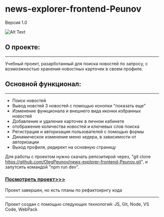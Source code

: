 # news-explorer-frontend-Peunov

Версия 1.0

![Alt Text](https://media2.giphy.com/media/tuLw3tM3wSySllgIGw/giphy.gif)


## О проекте:  
------

Учебный проект, разарботанный для поиска новостей по запросу, с возмоэжностью хранения новостных карточек в своем профиле.


## Основной функционал:
------
* Поиск новостей
* Вывод новстей 3 новостей с помощью конопки "показать еще"
* Изменение функционала и внешнего вида иконки избранных новостей 
* Добавление и удаление карточек в личном кабинете
* отображение количества новостей и ключевых слов поиска
* Регистрация и авторизация пользователей с помощью формы
* Динамическое изменение меню хедера, в зависимости от авторизации
* Выход профиля, редирект на основную страницу




Для работы с проектом нужно скачать репозитирой через, "git clone https://github.com/OlegPeunov/news-explorer-frontend-Peunov.git", и запутсить командой "npm run dev".

### [Посмотреть проект>>>](https://olegpeunov.github.io/news-explorer-frontend-Peunov/)


Проект завершен, но есть планы по рефактоирнгу кода

***
Проект создан с помощью следующих технологий: JS, Git, Node, VS Code, WebPack
